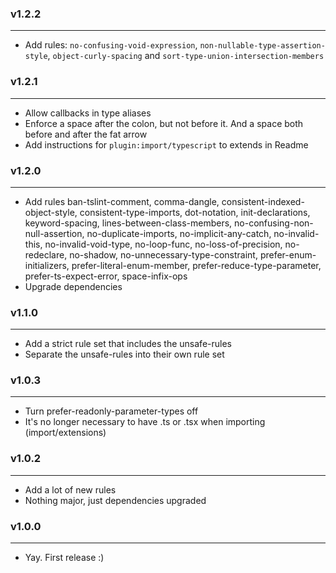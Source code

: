 ### v1.2.2

---

- Add rules: `no-confusing-void-expression`, `non-nullable-type-assertion-style`, `object-curly-spacing` and `sort-type-union-intersection-members`

### v1.2.1

---

- Allow callbacks in type aliases
- Enforce a space after the colon, but not before it. And a space both before and after the fat arrow
- Add instructions for `plugin:import/typescript` to extends in Readme

### v1.2.0

---

- Add rules ban-tslint-comment, comma-dangle, consistent-indexed-object-style, consistent-type-imports, dot-notation, init-declarations, keyword-spacing, lines-between-class-members, no-confusing-non-null-assertion, no-duplicate-imports, no-implicit-any-catch, no-invalid-this, no-invalid-void-type, no-loop-func, no-loss-of-precision, no-redeclare, no-shadow, no-unnecessary-type-constraint, prefer-enum-initializers, prefer-literal-enum-member, prefer-reduce-type-parameter, prefer-ts-expect-error, space-infix-ops
- Upgrade dependencies

### v1.1.0

---

- Add a strict rule set that includes the unsafe-rules
- Separate the unsafe-rules into their own rule set

### v1.0.3

---

- Turn prefer-readonly-parameter-types off
- It's no longer necessary to have .ts or .tsx when importing (import/extensions)

### v1.0.2

---

- Add a lot of new rules
- Nothing major, just dependencies upgraded

### v1.0.0

---

- Yay. First release :)

